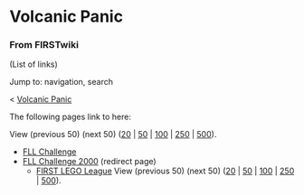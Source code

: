 # Volcanic Panic

### From FIRSTwiki

(List of links)

Jump to: navigation, search

&lt; [Volcanic Panic](/index.php?title=Volcanic_Panic&redirect=no "Volcanic
Panic" )  

The following pages link to here:

View (previous 50) (next 50)
([20](/index.php?title=Special:Whatlinkshere/Volcanic_Panic&limit=20&from=0
"Special:Whatlinkshere/Volcanic Panic" ) |
[50](/index.php?title=Special:Whatlinkshere/Volcanic_Panic&limit=50&from=0
"Special:Whatlinkshere/Volcanic Panic" ) |
[100](/index.php?title=Special:Whatlinkshere/Volcanic_Panic&limit=100&from=0
"Special:Whatlinkshere/Volcanic Panic" ) |
[250](/index.php?title=Special:Whatlinkshere/Volcanic_Panic&limit=250&from=0
"Special:Whatlinkshere/Volcanic Panic" ) |
[500](/index.php?title=Special:Whatlinkshere/Volcanic_Panic&limit=500&from=0
"Special:Whatlinkshere/Volcanic Panic" )).

  * [FLL Challenge](/index.php/FLL_Challenge "FLL Challenge" )
  * [FLL Challenge 2000](/index.php?title=FLL_Challenge_2000&redirect=no "FLL Challenge 2000" ) (redirect page) 
    * [FIRST LEGO League](/index.php/FIRST_LEGO_League "FIRST LEGO League" )
View (previous 50) (next 50)
([20](/index.php?title=Special:Whatlinkshere/Volcanic_Panic&limit=20&from=0
"Special:Whatlinkshere/Volcanic Panic" ) |
[50](/index.php?title=Special:Whatlinkshere/Volcanic_Panic&limit=50&from=0
"Special:Whatlinkshere/Volcanic Panic" ) |
[100](/index.php?title=Special:Whatlinkshere/Volcanic_Panic&limit=100&from=0
"Special:Whatlinkshere/Volcanic Panic" ) |
[250](/index.php?title=Special:Whatlinkshere/Volcanic_Panic&limit=250&from=0
"Special:Whatlinkshere/Volcanic Panic" ) |
[500](/index.php?title=Special:Whatlinkshere/Volcanic_Panic&limit=500&from=0
"Special:Whatlinkshere/Volcanic Panic" )).


